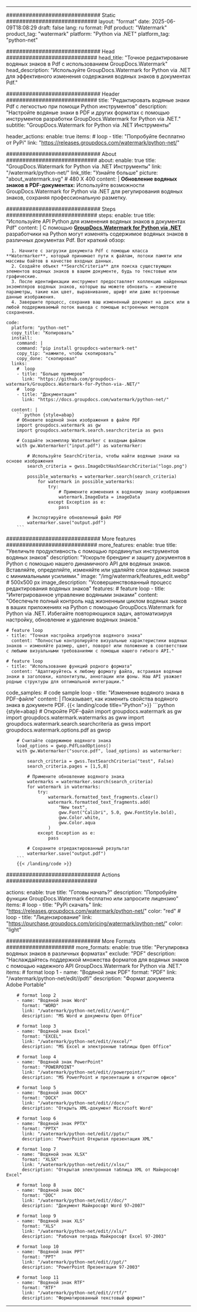 
---
############################# Static ############################
layout: "format"
date:  2025-06-09T18:08:29
draft: false
lang: ru
format: Pdf
product: "Watermark"
product_tag: "watermark"
platform: "Python via .NET"
platform_tag: "python-net"

############################# Head ############################
head_title: "Точное редактирование водяных знаков в Pdf с использованием GroupDocs.Watermark"
head_description: "Используйте GroupDocs.Watermark for Python via .NET для эффективного изменения содержания водяных знаков в документах Pdf."

############################# Header ############################
title: "Редактировать водяные знаки Pdf с легкостью при помощи Python инструментов" 
description: "Настройте водяные знаки в PDF и других форматах с помощью инструментов разработки GroupDocs.Watermark for Python via .NET."
subtitle: "GroupDocs.Watermark for Python via .NET Инструменты" 

header_actions:
  enable: true
  items:
    #  loop
    - title: "Попробуйте бесплатно от PyPi"
      link: "https://releases.groupdocs.com/watermark/python-net/"
      
############################# About ############################
about:
    enable: true
    title: "GroupDocs.Watermark for Python via .NET Инструменты"
    link: "/watermark/python-net/"
    link_title: "Узнайте больше"
    picture: "about_watermark.svg" # 480 X 400
    content: |
       **Обновление водяных знаков в PDF-документах:** Используйте возможности GroupDocs.Watermark for Python via .NET для регулирования водяных знаков, сохраняя профессиональную разметку.

############################# Steps ############################
steps:
    enable: true
    title: "Используйте API Python для изменения водяных знаков в документах Pdf"
    content: |
      С помощью **[GroupDocs.Watermark for Python via .NET](https://products.groupdocs.com/watermark/python-net/)** разработчики на Python могут изменять содержимое водяных знаков в различных документах Pdf. Вот краткий обзор:
      
      1. Начните с загрузки документа Pdf с помощью класса **Watermarker**, который принимает пути к файлам, потоки памяти или массивы байтов в качестве входных данных.
      2. Создайте объект **SearchCriteria** для поиска существующих элементов водяных знаков в вашем документе, будь то текстовые или графические.
      3. После идентификации инструмент предоставляет коллекцию найденных экземпляров водяных знаков, которые вы можете обновить — измените параметры, такие как цвет, выравнивание, шрифт или даже встроенные данные изображения.
      4. Завершите процесс, сохранив ваш измененный документ на диск или в любой поддерживаемый поток вывода с помощью встроенных методов сохранения.
   
    code:
      platform: "python-net"
      copy_title: "Копировать"
      install:
        command: |
        command: "pip install groupdocs-watermark-net"
        copy_tip: "нажмите, чтобы скопировать"
        copy_done: "скопировал"
      links:
        #  loop
        - title: "Больше примеров"
          link: "https://github.com/groupdocs-watermark/GroupDocs.Watermark-for-Python-via-.NET/"
        #  loop
        - title: "Документация"
          link: "https://docs.groupdocs.com/watermark/python-net/"
          
      content: |
        ```python {style=abap}
        # Обновите водяной знак изображения в файле PDF
        import groupdocs.watermark as gw
        import groupdocs.watermark.search.searchcriteria as gwss

        # Создайте экземпляр Watermarker с входным файлом
        with gw.Watermarker("input.pdf") as watermarker:

            # Используйте SearchCriteria, чтобы найти водяные знаки на основе изображения
            search_criteria = gwss.ImageDctHashSearchCriteria("logo.png")

            possible_watermarks = watermarker.search(search_criteria)
                for watermark in possible_watermarks:
                    try:
                        # Примените изменения к водяному знаку изображения
                        watermark.ImageData = imageData
                    except Exception as e:
                        pass

            # Экспортируйте обновленный файл PDF
            watermarker.save("output.pdf")
        ```     

############################# More features ############################
more_features:
  enable: true
  title: "Увеличьте продуктивность с помощью продвинутых инструментов водяных знаков"
  description: "Ускорьте брендинг и защиту документов в Python с помощью нашего динамичного API для водяных знаков. Вставляйте, определяйте, изменяйте или удаляйте слои водяных знаков с минимальными усилиями."
  image: "/img/watermark/features_edit.webp" # 500x500 px
  image_description: "Усовершенствованный процесс редактирования водяных знаков"
  features:
    # feature loop
    - title: "Интегрированное управление водяными знаками"
      content: "Обеспечьте полный контроль над жизненным циклом водяных знаков в ваших приложениях на Python с помощью GroupDocs.Watermark for Python via .NET. Избегайте повторяющихся задач, автоматизируя настройку, обновление и удаление водяных знаков."

    # feature loop
    - title: "Точная настройка атрибутов водяного знака"
      content: "Полностью контролируйте визуальные характеристики водяных знаков — изменяйте размер, цвет, поворот или положение в соответствии с любыми визуальными требованиями с помощью нашего гибкого API."

    # feature loop
    - title: "Использование функций родного формата"
      content: "Адаптируйтесь к любому формату файла, встраивая водяные знаки в заголовки, колонтитулы, аннотации или фоны. Наш API уважает родные структуры для оптимальной интеграции."
      
  code_samples:
    # code sample loop
    - title: "Изменение водяного знака в PDF-файле"
      content: |
        Показывает, как изменить свойства водяного знака в документе PDF.
        {{< landing/code title="Python">}}
        ```python {style=abap}
        # Откройте PDF-файл
        import groupdocs.watermark as gw
        import groupdocs.watermark.watermarks as gww
        import groupdocs.watermark.search.searchcriteria as gwss
        import groupdocs.watermark.options.pdf as gwop

        # Считайте содержимое водяного знака
        load_options = gwop.PdfLoadOptions()
        with gw.Watermarker("source.pdf", load_options) as watermarker:

            search_criteria = gwss.TextSearchCriteria("test", False)
            search_criteria.pages = [1,5,8]

            # Примените обновление водяного знака
            watermarks = watermarker.search(search_criteria)
            for watermark in watermarks:
                try:
                    watermark.formatted_text_fragments.clear()
                    watermark.formatted_text_fragments.add(
                        "New text", 
                        gww.Font("Calibri", 5.0, gww.FontStyle.bold), 
                        gww.Color.white, 
                        gww.Color.aqua
                    )
                except Exception as e:
                    pass
        
            # Сохраните отредактированный результат
            watermarker.save("output.pdf")
        ```
        {{< /landing/code >}}


############################# Actions ############################

actions:
  enable: true
  title: "Готовы начать?"
  description: "Попробуйте функции GroupDocs.Watermark бесплатно или запросите лицензию"
  items:
    #  loop
    - title: "PyPi скачать"
      link: "https://releases.groupdocs.com/watermark/python-net/"
      color: "red"
        #  loop
    - title: "Лицензирование"
      link: "https://purchase.groupdocs.com/pricing/watermark/python-net/"
      color: "light"


############################# More Formats #####################
more_formats:
    enable: true
    title: "Регулировка водяных знаков в различных форматах"
    exclude: "PDF"
    description: "Наслаждайтесь поддержкой множества форматов для водяных знаков с помощью надежного API GroupDocs.Watermark for Python via .NET."
    items: 
        # format loop 1
        - name: "Водяной знак PDF"
          format: "PDF"
          link: "/watermark/python-net/edit//pdf/"
          description: "Формат документа Adobe Portable"

        # format loop 2
        - name: "Водяной знак Word"
          format: "WORD"
          link: "/watermark/python-net/edit//word/"
          description: "MS Word и документы Open Office"
          
        # format loop 3
        - name: "Водяной знак Excel"
          format: "EXCEL"
          link: "/watermark/python-net/edit//excel/"
          description: "MS Excel и электронные таблицы Open Office"

        # format loop 4
        - name: "Водяной знак PowerPoint"
          format: "POWERPOINT"
          link: "/watermark/python-net/edit//powerpoint/"
          description: "MS PowerPoint и презентации в открытом офисе"

        # format loop 5
        - name: "Водяной знак DOCX"
          format: "DOCX"
          link: "/watermark/python-net/edit//docx/"
          description: "Открыть XML-документ Microsoft Word"
          
        # format loop 6
        - name: "Водяной знак PPTX"
          format: "PPTX"
          link: "/watermark/python-net/edit//pptx/"
          description: "PowerPoint Открытая презентация XML"
          
        # format loop 7
        - name: "Водяной знак XLSX"
          format: "XLSX"
          link: "/watermark/python-net/edit//xlsx/"
          description: "Открытая электронная таблица XML от Майкрософт Excel"

        # format loop 8
        - name: "Водяной знак DOC"
          format: "DOC"
          link: "/watermark/python-net/edit//doc/"
          description: "Документ Майкрософт Word 97—2007"

        # format loop 9
        - name: "Водяной знак XLS"
          format: "XLS"
          link: "/watermark/python-net/edit//xls/"
          description: "Рабочая тетрадь Майкрософт Excel 97-2003"

        # format loop 10
        - name: "Водяной знак PPT"
          format: "PPT"
          link: "/watermark/python-net/edit//ppt/"
          description: "PowerPoint Презентация 97-2003"

        # format loop 11
        - name: "Водяной знак RTF"
          format: "RTF"
          link: "/watermark/python-net/edit//rtf/"
          description: "Форматированный текстовый формат"

---